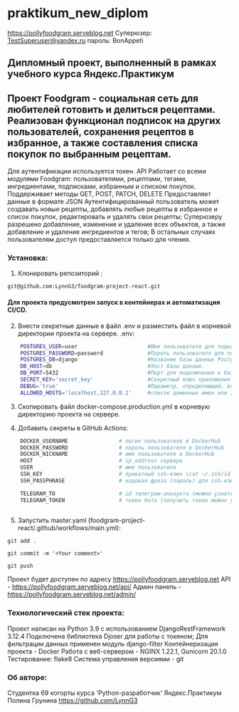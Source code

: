 # praktikum_new_diplom

https://pollyfoodgram.serveblog.net
Суперюзер:
TestSuperuser@yandex.ru
пароль:
BonAppeti


## Дипломный проект, выполненный в рамках учебного курса Яндекс.Практикум
## Проект Foodgram - социальная сеть для любителей готовить и делиться рецептами. Реализован функционал подписок на других пользователей, сохранения рецептов в избранное, а также составления списка покупок по выбранным рецептам.

Для аутентификации используется токен.
API Работает со всеми модулями Foodgram: пользователями, рецептами, тегами, ингредиентами, подписками, избранным и списком покупок. 
Поддерживает методы GET, POST, PATCH, DELETE
Предоставляет данные в формате JSON
Аутентифицированный пользователь может создавать новые рецепты, добавлять любые рецепты в избранное и список покупок, редактировать и удалять свои рецепты;
Суперюзеру разрешено добавление, изменение и удаление всех объектов, а также добавление и удаление ингредиентов и тегов;
В остальных случаях пользователям доступ предоставляется только для чтения.

### Установка:

1. Клонировать репозиторий :

```
git@github.com:LynnG3/foodgram-project-react.git
```
#### Для проекта предусмотрен запуск в контейнерах и автоматизация CI/CD.

2. Внести секретные данные в файл .env и разместить файл в корневой директории проекта на сервере. 
.env:
```bash
    POSTGRES_USER=user                      #Имя пользователя для подключения к базе данных PostgreSQL.
    POSTGRES_PASSWORD=password              #Пароль пользователя для подключения к базе данных PostgreSQL.
    POSTGRES_DB=django                      #Название базы данных PostgreSQL.
    DB_HOST=db                              #Хост базы данных.
    DB_PORT=5432                            #Порт для подключения к базе данных.
    SECRET_KEY='secret_key'                 #Секретный ключ приложения Django.
    DEBUG='true'                            #Параметр, определяющий, включен ли режим отладки. Установка значения 'true' включает режим отладки.
    ALLOWED_HOSTS='localhost,127.0.0.1'     #cписок доменных имен или IP-адресов, которым разрешено подключаться к приложению.
```
3. Скопировать файл docker-compose.production.yml в корневую директорию проекта на сервере. 

4. Добавить секреты в GitHub Actions:

```bash
    DOCKER_USERNAME                # логин пользователя в DockerHub
    DOCKER_PASSWORD                # пароль пользователя в DockerHub
    DOCKER_NICKNAME                # имя пользователя в DockerHub
    HOST                           # ip_address сервера
    USER                           # имя пользователя
    SSH_KEY                        # приватный ssh-ключ (cat ~/.ssh/id_rsa)
    SSH_PASSPHRASE                 # кодовая фраза (пароль) для ssh-ключа

    TELEGRAM_TO                    # id телеграм-аккаунта (можно узнать у @userinfobot, команда /start)
    TELEGRAM_TOKEN                 # токен бота (получить токен можно у @BotFather, /token, имя бота)
 
   ```
5. Запустить master.yaml (foodgram-project-react/.github/workflows/main.yml):

```
git add .
```

```
git commit -m '<Your comment>'
```

```
git push
```

Проект будет доступен по адресу https://pollyfoodgram.serveblog.net
API - https://pollyfoodgram.serveblog.net/api/
Админ панель - https://pollyfoodgram.serveblog.net/admin/



### Технологический стек проекта:
Проект написан на Python 3.9 с использованием DjangoRestFramework 3.12.4
Подключена библиотека Djoser для работы с токеном;
Для фильтрации данных применен модуль django-filter
Контейнеризация проекта - Docker
Работа с веб-сервером - NGINX 1.22.1, Gunicorn 20.1.0
Тестирование: flake8
Система управления версиями - git

### Об авторe:
Студентка 69 когорты курса 'Python-разработчик' Яндекс.Практикум 
Полина Грунина
https://github.com/LynnG3
